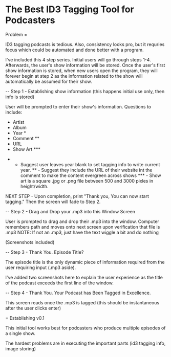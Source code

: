 # The Best ID3 Tagging Tool for Podcasters

Problem = 

ID3 tagging podcasts is tedious. Also, consistency looks pro, but it requries focus which could be automated and done better with a program.

I've included this 4 step series. Initial users will go through steps 1-4. Afterwards, the user's show information will be stored. Once the user's first show information is stored, when new users open the program, they will forever begin at step 2 as the information related to the show will automatically be assumed for their show.


-- Step 1 - Establishing show information (this happens initial use only, then info is stored)

User will be prompted to enter their show's information. Questions to include:
- Artist
- Album
- Year *
- Comment  **
- URL
- Show Art ***

* - Suggest user leaves year blank to set tagging info to write current 
  year.
** - Suggest they include the URL of their website int the comment to 
  make the content evergreen across shows
*** - Show art is a square .jpg or .png file between 500 and 3000 pixles in height/width.

NEXT STEP - Upon completion, print "Thank you, You can now start tagging." Then the screen will fade to Step 2.


-- Step 2 - Drag and Drop your .mp3 into this Window Screen

User is prompted to drag and drop their .mp3 into the window. Computer remembers
path and moves onto next screen upon verification that file is .mp3
  NOTE: If not an .mp3, just have the text wiggle a bit and do nothing

(Screenshots included)

-- Step 3 - Thank You. Episode Title?

The episode title is the only dynamic piece of information required from the user
requiring input (.mp3 aside).

I've added two screenshots here to explain the user experience as the title of the
podcast exceeds the first line of the window.

-- Step 4 - Thank You. Your Podcast has Been Tagged in Excellence.

This screen reads once the .mp3 is tagged (this should be instantaneous after the 
user clicks enter)


= Establishing v0.1

This initial tool works best for podcasters who produce multiple episodes of a single show. 

The hardest problems are in executing the important parts (id3 tagging info, image storing)

